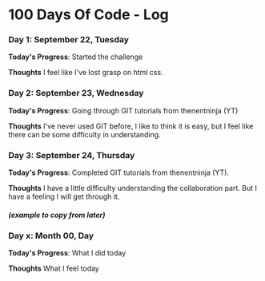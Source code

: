 # 100 Days Of Code - Log

### Day 1: September 22, Tuesday

**Today's Progress**: Started the challenge

**Thoughts** I feel like I've lost grasp on html css.


### Day 2: September 23, Wednesday

**Today's Progress**: Going through GIT tutorials from thenentninja (YT)

**Thoughts** I've never used GIT before, I like to think it is easy, but I feel like there can be some difficulty in understanding. 


### Day 3: September 24, Thursday

**Today's Progress**: Completed GIT tutorials from thenentninja (YT).

**Thoughts** I have a little difficulty understanding the collaboration part. But I have a feeling I will get through it.


##### (example to copy from later)
### Day x: Month 00, Day

**Today's Progress**: What I did today

**Thoughts** What I feel today
